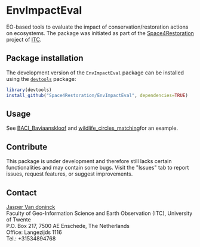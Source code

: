 # EnvImpactEval

EO-based tools to evaluate the impact of conservation/restoration actions on ecosystems. The package was initiated as part of the [Space4Restoration](https://itc.nl/space4restoration) project of [ITC](https://ITC.nl).

## Package installation
The development version of the `EnvImpactEval` package can be installed using the [`devtools`](https://cran.r-project.org/package=devtools) package: 
```r
library(devtools)
install_github("Space4Restoration/EnvImpactEval", dependencies=TRUE)
```

## Usage 
See [BACI_Baviaanskloof](https://github.com/Space4Restoration/EnvImpactEval/blob/main/tutorials/BACI_Baviaanskloof.md) and 
[wildlife_circles_matching](https://github.com/Space4Restoration/EnvImpactEval/blob/main/tutorials/wildlife_circles_matching.md)for an example.

## Contribute
This package is under development and therefore still lacks certain functionalities and may contain some bugs. Visit the "Issues" tab to report issues, request features, or suggest improvements.

## Contact
[Jasper Van doninck](mailto:j.vandoninck@utwente.nl)  
Faculty of Geo-Information Science and Earth Observation (ITC), University of Twente  
P.O. Box 217, 7500 AE Enschede, The Netherlands  
Office: Langezijds  1116  
Tel.: +31534894768  


